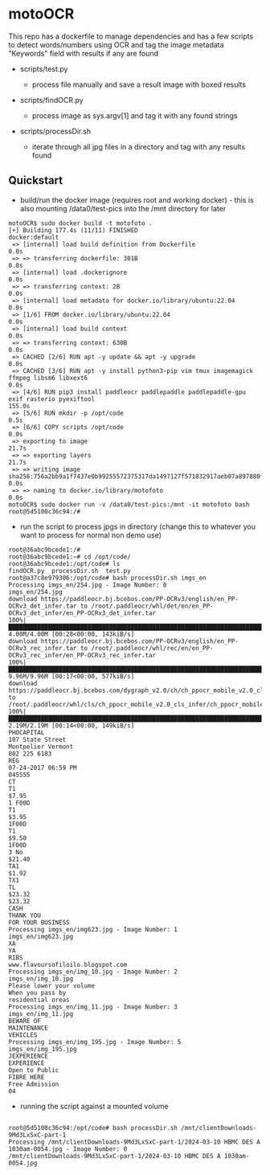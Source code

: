 # motoOCR

This repo has a dockerfile to manage dependencies and has a few scripts to detect words/numbers using OCR and tag the image metadata "Keywords" field with results if any are found

- scripts/test.py
  - process file manually and save a result image with boxed results

- scripts/findOCR.py
  - process image as sys.argv[1] and tag it with any found strings

- scripts/processDir.sh
  - iterate through all jpg files in a directory and tag with any results found


## Quickstart

- build/run the docker image (requires root and working docker) - this is also mounting /data0/test-pics into the /mnt directory for later
```motoOCR$ sudo docker build -t motofoto:latest .
motoOCR$ sudo docker build -t motofoto .
[+] Building 177.4s (11/11) FINISHED                                                                                                               docker:default
 => [internal] load build definition from Dockerfile                                                                                                         0.0s
 => => transferring dockerfile: 301B                                                                                                                         0.0s
 => [internal] load .dockerignore                                                                                                                            0.0s
 => => transferring context: 2B                                                                                                                              0.0s
 => [internal] load metadata for docker.io/library/ubuntu:22.04                                                                                              0.0s
 => [1/6] FROM docker.io/library/ubuntu:22.04                                                                                                                0.0s
 => [internal] load build context                                                                                                                            0.0s
 => => transferring context: 630B                                                                                                                            0.0s
 => CACHED [2/6] RUN apt -y update && apt -y upgrade                                                                                                         0.0s
 => CACHED [3/6] RUN apt -y install python3-pip vim tmux imagemagick ffmpeg libsm6 libxext6                                                                  0.0s
 => [4/6] RUN pip3 install paddleocr paddlepaddle paddlepaddle-gpu exif rasterio pyexiftool                                                                155.0s
 => [5/6] RUN mkdir -p /opt/code                                                                                                                             0.5s
 => [6/6] COPY scripts /opt/code                                                                                                                             0.0s 
 => exporting to image                                                                                                                                      21.7s 
 => => exporting layers                                                                                                                                     21.7s 
 => => writing image sha256:756a2bb9a1f7437e0b99255572375317da1497127f571832917aeb07a897880f                                                                 0.0s 
 => => naming to docker.io/library/motofoto                                                                                                                  0.0s 
motoOCR$ sudo docker run -v /data0/test-pics:/mnt -it motofoto bash
root@5d5100c36c94:/#
```

- run the script to process jpgs in directory (change this to whatever you want to process for normal non demo use)


```motoOCR$ sudo docker run -v /mnt:/mnt -it motofoto:latest bash
root@36abc9bcede1:/# 
root@36abc9bcede1:~# cd /opt/code/ 
root@36abc9bcede1:/opt/code# ls
findOCR.py  processDir.sh  test.py
root@a37c8e979306:/opt/code# bash processDir.sh imgs_en
Processing imgs_en/254.jpg - Image Number: 0
imgs_en/254.jpg
download https://paddleocr.bj.bcebos.com/PP-OCRv3/english/en_PP-OCRv3_det_infer.tar to /root/.paddleocr/whl/det/en/en_PP-OCRv3_det_infer/en_PP-OCRv3_det_infer.tar
100%|████████████████████████████████████████████████████████████████████████████████████████████████████████████████████████| 4.00M/4.00M [00:28<00:00, 143kiB/s]
download https://paddleocr.bj.bcebos.com/PP-OCRv3/english/en_PP-OCRv3_rec_infer.tar to /root/.paddleocr/whl/rec/en/en_PP-OCRv3_rec_infer/en_PP-OCRv3_rec_infer.tar
100%|████████████████████████████████████████████████████████████████████████████████████████████████████████████████████████| 9.96M/9.96M [00:17<00:00, 577kiB/s]
download https://paddleocr.bj.bcebos.com/dygraph_v2.0/ch/ch_ppocr_mobile_v2.0_cls_infer.tar to /root/.paddleocr/whl/cls/ch_ppocr_mobile_v2.0_cls_infer/ch_ppocr_mobile_v2.0_cls_infer.tar
100%|████████████████████████████████████████████████████████████████████████████████████████████████████████████████████████| 2.19M/2.19M [00:14<00:00, 149kiB/s]
PHOCAPITAL
107 State Street
Montpelier Vermont
802 225 6183
REG
07-24-2017 06:59 PM
045555
CT
T1
$7.95
1 F00D
T1
$3.95
1F00D
T1
$9.50
1F00D
3 No
$21.40
TA1
$1.92
TX1
TL
$23.32
$23.32
CASH
THANK YOU
FOR YOUR BUSINESS
Processing imgs_en/img623.jpg - Image Number: 1
imgs_en/img623.jpg
XA
YA
RIBS
www.flavoursofiloilo.blogspot.com
Processing imgs_en/img_10.jpg - Image Number: 2
imgs_en/img_10.jpg
Please lower your volume
When you pass by
residential oreas
Processing imgs_en/img_11.jpg - Image Number: 3
imgs_en/img_11.jpg
BEWARE OF
MAINTENANCE
VEHICLES
Processing imgs_en/img_195.jpg - Image Number: 5
imgs_en/img_195.jpg
JEXPERIENCE
EXPERIENCE
Open to Public
FIBRE HERE
Free Admission
04
```

- running the script against a mounted volume

```

root@5d5100c36c94:/opt/code# bash processDir.sh /mnt/clientDownloads-9Md3LxSxC-part-1
Processing /mnt/clientDownloads-9Md3LxSxC-part-1/2024-03-10 HBMC DES A 1030am-0054.jpg - Image Number: 0
/mnt/clientDownloads-9Md3LxSxC-part-1/2024-03-10 HBMC DES A 1030am-0054.jpg
 

```
